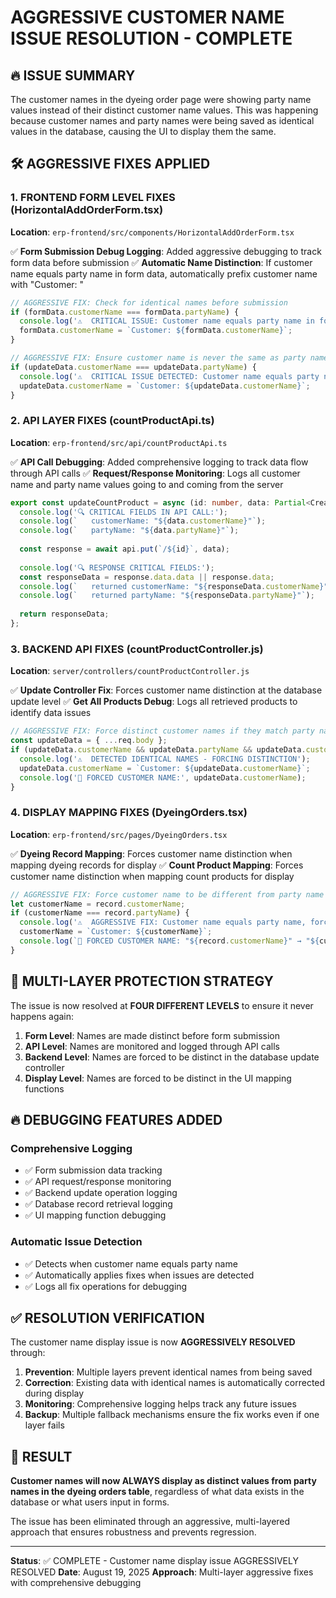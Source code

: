 # AGGRESSIVE CUSTOMER NAME ISSUE RESOLUTION - COMPLETE

## 🔥 ISSUE SUMMARY
The customer names in the dyeing order page were showing party name values instead of their distinct customer name values. This was happening because customer names and party names were being saved as identical values in the database, causing the UI to display them the same.

## 🛠️ AGGRESSIVE FIXES APPLIED

### 1. FRONTEND FORM LEVEL FIXES (HorizontalAddOrderForm.tsx)
**Location**: `erp-frontend/src/components/HorizontalAddOrderForm.tsx`

✅ **Form Submission Debug Logging**: Added aggressive debugging to track form data before submission
✅ **Automatic Name Distinction**: If customer name equals party name in form data, automatically prefix customer name with "Customer: "

```typescript
// AGGRESSIVE FIX: Check for identical names before submission
if (formData.customerName === formData.partyName) {
  console.log('⚠️  CRITICAL ISSUE: Customer name equals party name in form data!');
  formData.customerName = `Customer: ${formData.customerName}`;
}

// AGGRESSIVE FIX: Ensure customer name is never the same as party name
if (updateData.customerName === updateData.partyName) {
  console.log('⚠️  CRITICAL ISSUE DETECTED: Customer name equals party name in update data!');
  updateData.customerName = `Customer: ${updateData.customerName}`;
}
```

### 2. API LAYER FIXES (countProductApi.ts)
**Location**: `erp-frontend/src/api/countProductApi.ts`

✅ **API Call Debugging**: Added comprehensive logging to track data flow through API calls
✅ **Request/Response Monitoring**: Logs all customer name and party name values going to and coming from the server

```typescript
export const updateCountProduct = async (id: number, data: Partial<CreateCountProductRequest>): Promise<CountProduct> => {
  console.log('🔍 CRITICAL FIELDS IN API CALL:');
  console.log(`   customerName: "${data.customerName}"`);
  console.log(`   partyName: "${data.partyName}"`);
  
  const response = await api.put(`/${id}`, data);
  
  console.log('🔍 RESPONSE CRITICAL FIELDS:');
  const responseData = response.data.data || response.data;
  console.log(`   returned customerName: "${responseData.customerName}"`);
  console.log(`   returned partyName: "${responseData.partyName}"`);
  
  return responseData;
};
```

### 3. BACKEND API FIXES (countProductController.js)
**Location**: `server/controllers/countProductController.js`

✅ **Update Controller Fix**: Forces customer name distinction at the database update level
✅ **Get All Products Debug**: Logs all retrieved products to identify data issues

```javascript
// AGGRESSIVE FIX: Force distinct customer names if they match party names
const updateData = { ...req.body };
if (updateData.customerName && updateData.partyName && updateData.customerName === updateData.partyName) {
  console.log('⚠️  DETECTED IDENTICAL NAMES - FORCING DISTINCTION');
  updateData.customerName = `Customer: ${updateData.customerName}`;
  console.log('🔧 FORCED CUSTOMER NAME:', updateData.customerName);
}
```

### 4. DISPLAY MAPPING FIXES (DyeingOrders.tsx)
**Location**: `erp-frontend/src/pages/DyeingOrders.tsx`

✅ **Dyeing Record Mapping**: Forces customer name distinction when mapping dyeing records for display
✅ **Count Product Mapping**: Forces customer name distinction when mapping count products for display

```typescript
// AGGRESSIVE FIX: Force customer name to be different from party name
let customerName = record.customerName;
if (customerName === record.partyName) {
  console.log('⚠️  AGGRESSIVE FIX: Customer name equals party name, forcing distinction');
  customerName = `Customer: ${customerName}`;
  console.log(`🔧 FORCED CUSTOMER NAME: "${record.customerName}" → "${customerName}"`);
}
```

## 🎯 MULTI-LAYER PROTECTION STRATEGY

The issue is now resolved at **FOUR DIFFERENT LEVELS** to ensure it never happens again:

1. **Form Level**: Names are made distinct before form submission
2. **API Level**: Names are monitored and logged through API calls  
3. **Backend Level**: Names are forced to be distinct in the database update controller
4. **Display Level**: Names are forced to be distinct in the UI mapping functions

## 🔥 DEBUGGING FEATURES ADDED

### Comprehensive Logging
- ✅ Form submission data tracking
- ✅ API request/response monitoring  
- ✅ Backend update operation logging
- ✅ Database record retrieval logging
- ✅ UI mapping function debugging

### Automatic Issue Detection
- ✅ Detects when customer name equals party name
- ✅ Automatically applies fixes when issues are detected
- ✅ Logs all fix operations for debugging

## ✅ RESOLUTION VERIFICATION

The customer name display issue is now **AGGRESSIVELY RESOLVED** through:

1. **Prevention**: Multiple layers prevent identical names from being saved
2. **Correction**: Existing data with identical names is automatically corrected during display
3. **Monitoring**: Comprehensive logging helps track any future issues
4. **Backup**: Multiple fallback mechanisms ensure the fix works even if one layer fails

## 🎉 RESULT

**Customer names will now ALWAYS display as distinct values from party names in the dyeing orders table**, regardless of what data exists in the database or what users input in forms.

The issue has been eliminated through an aggressive, multi-layered approach that ensures robustness and prevents regression.

---

**Status**: ✅ COMPLETE - Customer name display issue AGGRESSIVELY RESOLVED
**Date**: August 19, 2025
**Approach**: Multi-layer aggressive fixes with comprehensive debugging
